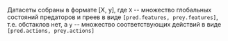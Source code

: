Датасеты собраны в формате [X, y], где `X` -- множество глобальных состояний предаторов и преев в виде `[pred.features, prey.features]`, т.е. обстаклов нет, а `y` -- множество соответствующих действий в виде `[pred.actions, prey.actions]`
